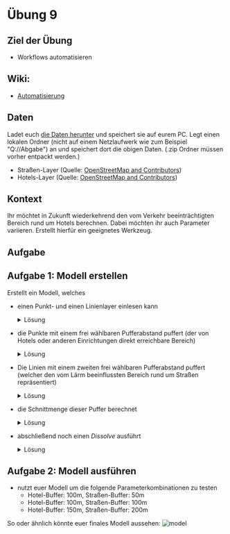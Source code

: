 # Übung 9
## Ziel der Übung
* Workflows automatisieren

## Wiki:
* [Automatisierung](/content/gis/exercise_9/qgis-Automatisierung)


## Daten
Ladet euch [die Daten herunter](https://courses.gistools.geog.uni-heidelberg.de/giscience/gis-einfuehrung/-/raw/master/exercise_09/exercise_09.zip) und speichert sie auf eurem PC. Legt einen lokalen Ordner (nicht auf einem Netzlaufwerk wie zum Beispiel "Q://Abgabe") an und speichert dort die obigen Daten. (.zip Ordner müssen vorher entpackt werden.)
* Straßen-Layer (Quelle: [OpenStreetMap and Contributors](https://www.openstreetmap.org))
* Hotels-Layer (Quelle: [OpenStreetMap and Contributors](https://www.openstreetmap.org))

## Kontext
Ihr möchtet in Zukunft wiederkehrend den vom Verkehr beeinträchtigten Bereich rund um Hotels berechnen. Dabei möchten ihr auch Parameter variieren. Erstellt hierfür ein geeignetes Werkzeug.

## Aufgabe
## Aufgabe 1: Modell erstellen
Erstellt ein Modell, welches

* einen Punkt- und einen Linienlayer einlesen kann

  <details>
  <summary>Lösung</summary>
    <br/>
    <ul>
    <li>
    Öffne den <b>Modelbuilder</b> und wähle auf der linken Seite <i>Inputs</i> aus. Wähle nun jeweils einmal als Parameter "Vector layer" aus, gib dem Input einen
		sinnvollen Namen (z.B. Roads/Hotels) und wähle als <i>Geometry type</i> entsprechend "Point" oder "Line" aus.

     </ul>
    <br/><br/>

  </details>

* die Punkte mit einem frei wählbaren Pufferabstand puffert (der von Hotels oder anderen Einrichtungen direkt erreichbare Bereich)

  <details>
  <summary>Lösung</summary>
    <br/>
    <ul>
    <li>
		Erstelle einen neuen <i>Input</i> diesmal als Parameter "Number". Bennene sie sinnvoll und wähle als <i>Minimum value</i> 0 aus, da ein kleinerer Buffer nicht möglich ist.
		Wähle nun anstatt <i>Inputs</i> <i>Algorithms</i> aus und suche nach der Funktion <b>Buffer</b>. Hier wählst du als <i<Inputlayer</i> den Pointlayer, der als Input übergeben wird,
		und kannst bei dem Feld für den <i>Input</i> links danaben auf das Kästchen drücken und dort <i>Model input</i> auswählen. Anschließend kann im Feld der <i>Model input</i> für die <i>Line buffer distance</i> übergeben werden.

     </ul>
    <br/><br/>

  </details>

* Die Linien mit einem zweiten frei wählbaren Pufferabstand puffert (welcher den vom Lärm beeinflussten Bereich rund um Straßen repräsentiert)

  <details>
  <summary>Lösung</summary>
    <br/>
    <ul>
    <li>
		Erstelle einen neuen <i>Input</i> diesmal als Parameter "Number". Bennene sie sinnvoll und wähle als <i>Minimum value</i> 0 aus, da ein kleinerer Buffer nicht möglich ist.
		Wähle nun anstatt <i>Inputs</i> <i>Algorithms</i> aus und suche nach der Funktion <b>Buffer</b>. Hier wählst du als Inputlayer den Linelayer, der als Input übergeben wird,
		und kannst bei dem Feld für den <i>Input</i> links danaben auf das Kästchen drücken und dort <i>Model input</i> auswählen. Anschließend kann im Feld der <i>Model input</i> für die <i>Point buffer distance</i> übergeben werden.

     </ul>
    <br/><br/>

  </details>

* die Schnittmenge dieser Puffer berechnet

  <details>
  <summary>Lösung</summary>
    <br/>
    <ul>
    <li>
    Diesmal links unter <i>Algorithms</i> die Funktion <b>Clip</b> auswählen. Dort als die beiden Inputlayer jeweils das Ergebnis der beiden Bufferalgorithmen auswählen,
		indem wieder links auf das Kästchen gedrückt wird und <i>Algorithm Output</i> ausgewählt wird.

     </ul>
    <br/><br/>

  </details>

* abschließend noch einen *Dissolve* ausführt


  <details>
  <summary>Lösung</summary>
    <br/>
    <ul>
    <li>
    Wieder links unter <i>Algorithms</i> die Funktion <b>Dissolve</b> auswählen, das Kästchen beim Inputlayer auf <i>Algorithm output</i> umstellen und das Ergebnis
		der Clipfunktion auswählen. Diesmal beim Model Ouput unter <i>Dissolved</i> einen Namen eintragen. Dies ist dann der Output, wenn das gesamte Modell ausgeführt wird.

     </ul>
    <br/><br/>

  </details>

## Aufgabe 2: Modell ausführen
* nutzt euer Modell um die folgende Parameterkombinationen zu testen
  * Hotel-Buffer: 100m, Straßen-Buffer: 50m
  * Hotel-Buffer: 100m, Straßen-Buffer: 100m
  * Hotel-Buffer: 150m, Straßen-Buffer: 200m

So oder ähnlich könnte euer finales Modell aussehen:
![model](https://courses.gistools.geog.uni-heidelberg.de/giscience/gis-einfuehrung/-/raw/master/exercise_09/model.PNG)
